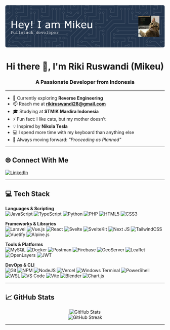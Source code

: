 <img src="./github-header-image.png" alt="Header Image" />

<h1 align="center">Hi there 👋, I'm Riki Ruswandi (Mikeu)</h1>
<h3 align="center">A Passionate Developer from Indonesia</h3>

---

- 🌱 Currently exploring **Reverse Engineering**
- 📫 Reach me at **rikiruswandi28@gmail.com**
- 🎓 Studying at **STMIK Mardira Indonesia**
- ⚡ Fun fact: I like cats, but my mother doesn’t
- 💡 Inspired by **Nikola Tesla**
- 💻 I spend more time with my keyboard than anything else
- 🚀 Always moving forward: *"Proceeding as Planned"*

---

## 🌐 Connect With Me

<p align="left">
  <a href="https://www.linkedin.com/in/riki-ruswandi/" target="_blank">
    <img src="https://raw.githubusercontent.com/rahuldkjain/github-profile-readme-generator/master/src/images/icons/Social/linked-in-alt.svg" alt="LinkedIn" height="30" width="40" />
  </a>
</p>

---

## 💻 Tech Stack

**Languages & Scripting**  
![JavaScript](https://img.shields.io/badge/javascript-%23323330.svg?style=flat&logo=javascript&logoColor=%23F7DF1E)
![TypeScript](https://img.shields.io/badge/typescript-%23007ACC.svg?style=flat&logo=typescript&logoColor=white)
![Python](https://img.shields.io/badge/python-3670A0?style=flat&logo=python&logoColor=ffdd54)
![PHP](https://img.shields.io/badge/php-%23777BB4.svg?style=flat&logo=php&logoColor=white)
![HTML5](https://img.shields.io/badge/html5-%23E34F26.svg?style=flat&logo=html5&logoColor=white)
![CSS3](https://img.shields.io/badge/css3-%231572B6.svg?style=flat&logo=css3&logoColor=white)

**Frameworks & Libraries**  
![Laravel](https://img.shields.io/badge/laravel-%23FF2D20.svg?style=flat&logo=laravel&logoColor=white)
![Vue.js](https://img.shields.io/badge/vue.js-%2335495e.svg?style=flat&logo=vuedotjs&logoColor=%234FC08D)
![React](https://img.shields.io/badge/react-%2320232a.svg?style=flat&logo=react&logoColor=%2361DAFB)
![Svelte](https://img.shields.io/badge/svelte-%23FF3E00.svg?style=flat&logo=svelte&logoColor=white)
![SvelteKit](https://img.shields.io/badge/sveltekit-%23FF3E00.svg?style=flat&logo=svelte&logoColor=white)
![Next JS](https://img.shields.io/badge/Next-black?style=flat&logo=next.js&logoColor=white)
![TailwindCSS](https://img.shields.io/badge/tailwindcss-%2306B6D4.svg?style=flat&logo=tailwind-css&logoColor=white)
![Vuetify](https://img.shields.io/badge/vuetify-1867C0.svg?style=flat&logo=vuetify&logoColor=AEDDFF)
![Alpine.js](https://img.shields.io/badge/alpine.js-white.svg?style=flat&logo=alpinedotjs&logoColor=%238BC0D0)

**Tools & Platforms**  
![MySQL](https://img.shields.io/badge/mysql-4479A1.svg?style=flat&logo=mysql&logoColor=white)
![Docker](https://img.shields.io/badge/docker-%230db7ed.svg?style=flat&logo=docker&logoColor=white)
![Postman](https://img.shields.io/badge/Postman-FF6C37?style=flat&logo=postman&logoColor=white)
![Firebase](https://img.shields.io/badge/firebase-%23FFCA28.svg?style=flat&logo=firebase&logoColor=black)
![GeoServer](https://img.shields.io/badge/geoserver-448CCB.svg?style=flat)
![Leaflet](https://img.shields.io/badge/leaflet-199900?style=flat&logo=leaflet&logoColor=white)
![OpenLayers](https://img.shields.io/badge/openlayers-1F6FEB?style=flat&logo=openlayers&logoColor=white)
![JWT](https://img.shields.io/badge/JWT-black?style=flat&logo=JSON%20web%20tokens)

**DevOps & CLI**  
![Git](https://img.shields.io/badge/git-fc6d26.svg?style=flat&logo=git&logoColor=white)
![NPM](https://img.shields.io/badge/NPM-%23CB3837.svg?style=flat&logo=npm&logoColor=white)
![NodeJS](https://img.shields.io/badge/node.js-6DA55F.svg?style=flat&logo=node.js&logoColor=white)
![Vercel](https://img.shields.io/badge/vercel-%23000000.svg?style=flat&logo=vercel&logoColor=white)
![Windows Terminal](https://img.shields.io/badge/windows%20terminal-4D4D4D.svg?style=flat&logo=windows-terminal&logoColor=white)
![PowerShell](https://img.shields.io/badge/powershell-5391FE.svg?style=flat&logo=powershell&logoColor=white)
![WSL](https://img.shields.io/badge/WSL-2E8B57?style=flat&logo=windows&logoColor=white)
![VS Code](https://img.shields.io/badge/VS%20Code-007ACC.svg?style=flat&logo=visual-studio-code&logoColor=white)
![Vite](https://img.shields.io/badge/Vite-646CFF.svg?style=flat&logo=vite&logoColor=white)
![Blender](https://img.shields.io/badge/Blender-F5792A?style=flat&logo=blender&logoColor=white)
![Chart.js](https://img.shields.io/badge/chart.js-F5788D.svg?style=flat&logo=chart.js&logoColor=white)

---

## 📈 GitHub Stats

<div align="center">
  <img src="https://github-readme-stats.vercel.app/api?username=rikiruswandii&theme=dark&hide_border=false" alt="GitHub Stats" />
  <br/>
  <img src="https://github-readme-streak-stats.herokuapp.com/?user=rikiruswandii&theme=dark&hide_border=false" alt="GitHub Streak" />
</div>

---
